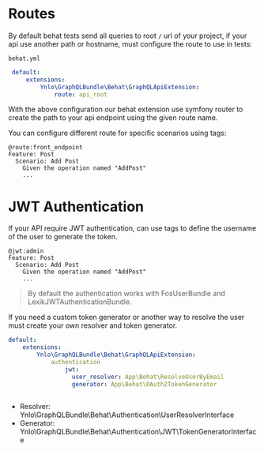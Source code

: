 # Routes

By default behat tests send all queries to root `/` url of your project, if your api
use another path or hostname, must configure the route to use in tests:

`behat.yml`

````yaml
 default:
     extensions:
         Ynlo\GraphQLBundle\Behat\GraphQLApiExtension:
             route: api_root
````
 
With the above configuration our behat extension use symfony router to create the path to your api endpoint using the given route name.

You can configure different route for specific scenarios using tags:

````
@route:front_endpoint
Feature: Post
  Scenario: Add Post
    Given the operation named "AddPost"
    ...    
````
 

# JWT Authentication

If your API require JWT authentication, can use tags to define the username of the user to generate the token.

````
@jwt:admin
Feature: Post
  Scenario: Add Post
    Given the operation named "AddPost"
    ...    
````

> By default the authentication works with FosUserBundle and LexikJWTAuthenticationBundle.

If you need a custom token generator or another way to resolve the user
must create your own resolver and token generator.

````yaml
default:
    extensions:
        Ynlo\GraphQLBundle\Behat\GraphQLApiExtension:
            authentication
                jwt:
                  user_resolver: App\Behat\ResolveUserByEmail
                  generator: App\Behat\OAuth2TokenGenerator
              
````

- Resolver: Ynlo\GraphQLBundle\Behat\Authentication\UserResolverInterface
- Generator: Ynlo\GraphQLBundle\Behat\Authentication\JWT\TokenGeneratorInterface
